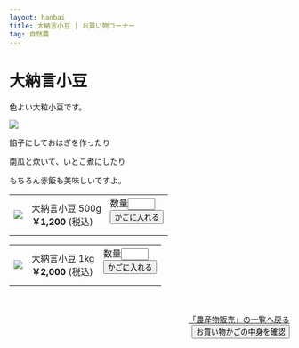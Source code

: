 ```yaml
---
layout: hanbai
title: 大納言小豆 | お買い物コーナー
tag: 自然農
---
```

# 大納言小豆

色よい大粒小豆です。

<img src="https://c1.staticflickr.com/5/4576/37606770355_a2bd2eedcd.jpg" />


餡子にしておはぎを作ったり

南瓜と炊いて、いとこ煮にしたり

もちろん赤飯も美味しいですよ。

<table class="order-box"><tbody><tr>
  <td><img src="https://c1.staticflickr.com/5/4576/37606770355_a2bd2eedcd_s.jpg"/></td>
  <td>大納言小豆 500g<br>
    <b>￥1,200</b> (税込)
  </td>
  <td>
    <form action="{{ site.shopurl }}" method="post" id="031">
    <input type="hidden" name="code" value="031" />
    <input type="hidden" name="back" value="{{ site.url }}/hanbai/azuki.html#031" />
    数量<input type="text" name="num" value="" size="3" /><br>
    <input type="submit" value="かごに入れる" />
    </form>
  <!-- <span style="color:red">売り切れ</span> -->
  </td></tr></tbody></table>

<table class="order-box"><tbody><tr>
  <td><img src="https://c1.staticflickr.com/5/4576/37606770355_a2bd2eedcd_s.jpg"/></td>
  <td>大納言小豆 1kg<br>
    <b>￥2,000</b> (税込)
  </td>
  <td>
    <form action="{{ site.shopurl }}" method="post" id="032">
    <input type="hidden" name="code" value="032" />
    <input type="hidden" name="back" value="{{ site.url }}/hanbai/azuki.html#032" />
    数量<input type="text" name="num" value="" size="3" /><br>
    <input type="submit" value="かごに入れる" />
    </form>
  <!-- <span style="color:red">売り切れ</span> -->
  </td></tr></tbody></table>


　
<div style="text-align:right;">
  <a href="./">「農産物販売」の一覧へ戻る</a>

<form action="{{ site.shopurl }}" method="post" id="kakunin"><input type="hidden" name="back" value="{{ site.url }}/hanbai/azuki.html#kakunin" /><input type="submit" value="お買い物かごの中身を確認" /></form>
</div>
